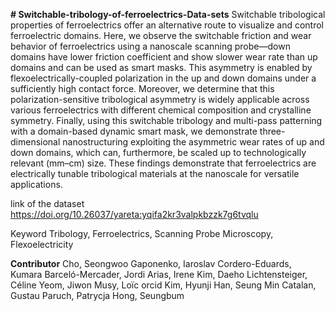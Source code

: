 **# Switchable-tribology-of-ferroelectrics-Data-sets**
Switchable tribological properties of ferroelectrics offer an alternative route to visualize and control ferroelectric domains. Here, we observe the switchable friction and wear behavior of ferroelectrics using a nanoscale scanning probe—down domains have lower friction coefficient and show slower wear rate than up domains and can be used as smart masks. This asymmetry is enabled by flexoelectrically-coupled polarization in the up and down domains under a sufficiently high contact force. Moreover, we determine that this polarization-sensitive tribological asymmetry is widely applicable across various ferroelectrics with different chemical composition and crystalline symmetry. Finally, using this switchable tribology and multi-pass patterning with a domain-based dynamic smart mask, we demonstrate three-dimensional nanostructuring exploiting the asymmetric wear rates of up and down domains, which can, furthermore, be scaled up to technologically relevant (mm–cm) size. These findings demonstrate that ferroelectrics are electrically tunable tribological materials at the nanoscale for versatile applications.

link of the dataset
https://doi.org/10.26037/yareta:yqifa2kr3valpkbzzk7g6tvqlu

Keyword
Tribology, Ferroelectrics, Scanning Probe Microscopy, Flexoelectricity

**Contributor**
Cho, Seongwoo
Gaponenko, Iaroslav
Cordero-Eduards, Kumara 
Barceló-Mercader, Jordi 
Arias, Irene 
Kim, Daeho 
Lichtensteiger, Céline 
Yeom, Jiwon 
Musy, Loïc orcid
Kim, Hyunji 
Han, Seung Min 
Catalan, Gustau 
Paruch, Patrycja 
Hong, Seungbum 
